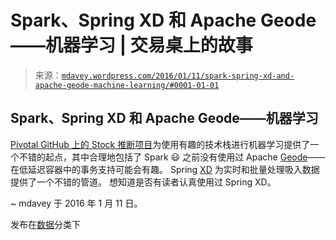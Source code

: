 <!--yml

分类：未分类

日期：2024-05-18 05:36:40

-->

# Spark、Spring XD 和 Apache Geode——机器学习 | 交易桌上的故事

> 来源：[`mdavey.wordpress.com/2016/01/11/spark-spring-xd-and-apache-geode-machine-learning/#0001-01-01`](https://mdavey.wordpress.com/2016/01/11/spark-spring-xd-and-apache-geode-machine-learning/#0001-01-01)

## Spark、Spring XD 和 Apache Geode——机器学习

[Pivotal GitHub 上的 Stock 推断项目](https://github.com/Pivotal-Open-Source-Hub/StockInference-Spark)为使用有趣的技术栈进行机器学习提供了一个不错的起点，其中合理地包括了 Spark 😃  之前没有使用过 Apache [Geode](http://geode.incubator.apache.org/)——在低延迟容器中的事务支持可能会有趣。  Spring [XD](http://projects.spring.io/spring-xd/) 为实时和批量处理吸入数据提供了一个不错的管道。  想知道是否有读者认真使用过 Spring XD。

~ mdavey 于 2016 年 1 月 11 日。

发布在[数据](https://mdavey.wordpress.com/category/data/)分类下
